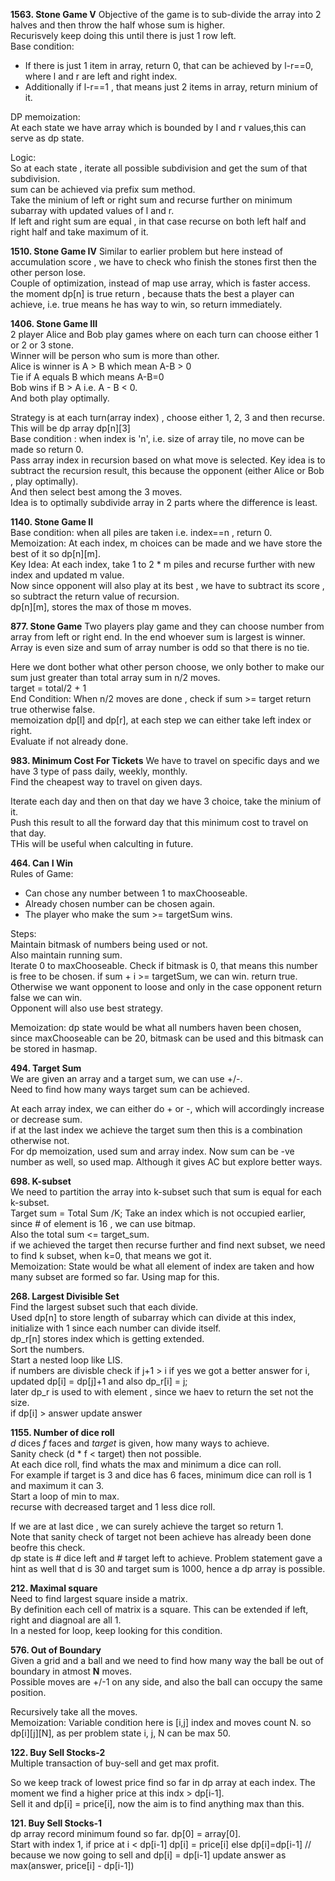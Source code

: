 **1563. Stone Game V**
Objective of the game is to sub-divide the array into 2 halves and then throw the half whose sum is higher.  
Recurisvely keep doing this until there is just 1 row left.  
Base condition:  
- If there is just 1 item in array, return 0, that can be achieved by l-r==0, where l and r are left and right index.  
- Additionally if l-r==1 , that means just 2 items in array, return minium of it.  

DP memoization:  
At each state we have array which is bounded by l and r values,this can serve as dp state.  

Logic:  
So at each state , iterate all possible subdivision and get the sum of that subdivision.  
sum can be achieved via prefix sum method.  
Take the minium of left or right sum and recurse further on minimum subarray with updated values of l and r.  
If left and right sum are equal , in that case recurse on both left half and right half and take maximum of it.  


**1510. Stone Game IV**
Similar to earlier problem but here instead of accumulation score , we have to check who finish the stones first then the other person lose.  
Couple of optimization, instead of map use array, which is faster access.  
the moment dp[n] is true return , because thats the best a player can achieve, i.e. true means he has way to win, so return immediately.  


**1406. Stone Game III**  
2 player Alice and Bob play games where on each turn can choose either 1 or 2 or 3 stone.  
Winner will be person who sum is more than other.  
Alice is winner is A > B which mean A-B > 0  
Tie if A equals B which means A-B=0  
Bob wins if B > A i.e. A - B < 0.  
And both play optimally.  

Strategy is at each turn(array index) , choose either 1, 2, 3 and then recurse.  
This will be dp array dp[n][3]  
Base condition : when index is 'n', i.e. size of array tile, no move can be made so return 0.  
Pass array index in recursion based on what move is selected.
Key idea is to subtract the recursion result, this because the opponent (either Alice or Bob , play optimally).  
And then select best among the 3 moves.  
Idea is to optimally subdivide array in 2 parts where the difference is least.  

**1140. Stone Game II**  
Base condition: when all piles are taken i.e. index==n , return 0.
Memoization: At each index, m choices can be made and we have store the best of it so dp[n][m].  
Key Idea: At each index, take 1 to 2 * m piles and recurse further with new index and updated m value.  
Now since opponent will also play at its best , we have to subtract its score , so subtract the return value of recursion.  
dp[n][m], stores the max of those m moves.  

**877. Stone Game**
Two players play game and they can choose number from array from left or right end. In the end whoever sum is largest is winner.  
Array is even size and sum of array number is odd so that there is no tie.  

Here we dont bother what other person choose, we only bother to make our sum just greater than total array sum in n/2 moves.  
target = total/2 + 1  
End Condition: When n/2 moves are done , check if sum >= target return true otherwise false.  
memoization dp[l] and dp[r], at each step we can either take left index or right.  
Evaluate if not already done.  

**983. Minimum Cost For Tickets**
We have to travel on specific days and we have 3 type of pass daily, weekly, monthly.  
Find the cheapest way to travel on given days.  

Iterate each day and then on that day we have 3  choice, take the minium of it.  
Push this result to all the forward day that this minimum cost to travel on that day.  
THis will be useful when calculting in future.  

**464. Can I Win**  
Rules of Game:  
- Can chose any number between 1 to maxChooseable.  
- Already chosen number can be chosen again.  
- The player who make the sum >= targetSum wins.  

Steps:  
Maintain bitmask of numbers being used or not.  
Also maintain running sum.  
Iterate 0 to maxChooseable.
Check if bitmask is 0, that means this number is free to be chosen.
if sum + i >= targetSum, we can win. return true.  
Otherwise we want opponent to loose and only in the case opponent return false we can win.  
Opponent will also use best strategy.  

Memoization:
dp state would be what all numbers haven been chosen, since maxChooseable can be 20, bitmask can be used and this bitmask can be stored in hasmap.  


**494. Target Sum**  
We are given an array and a target sum, we can use +/-.   
Need to find how many ways target sum can be achieved.  

At each array index, we can either do + or -, which will accordingly increase or decrease sum.  
if at the last index we achieve the target sum then this is a combination otherwise not.  
For dp memoization, used sum and array index. Now sum can be -ve number as well, so used map.
Although it gives AC but explore better ways.  

**698. K-subset**  
We need to partition the array into k-subset such that sum is equal for each k-subset.  
Target sum = Total Sum /K;
Take an index which is not occupied earlier, since # of element is 16 , we can use bitmap.  
Also the total sum <= target_sum.  
if we achieved the target then recurse further and find next subset, we need to find k subset, when k=0, that means  we got it.  
Memoization:  State would be what all element of index are taken and how many subset are formed so far. Using map for this.  


**268. Largest Divisible Set**  
Find the largest subset such that each divide.  
Used dp[n] to store length of subarray which can divide at this index, initialize with 1 since each number can divide itself.  
dp_r[n] stores index which is getting extended.  
Sort the numbers.  
Start a nested loop like LIS.  
if numbers are divisble 
  check if j+1 > i
    if yes we got a better answer for i, updated dp[i] = dp[j]+1 and also dp_r[i] = j;  
    later dp_r is used to with element , since we haev to return the set not the size.  
  if dp[i] > answer
    update answer 

**1155. Number of dice roll**  
*d* dices *f* faces and *target* is given, how many ways to achieve.  
Sanity check (d * f < target) then not possible.  
At each dice roll, find whats the max and minimum a dice can roll.  
For example if target is 3 and dice has 6 faces, minimum dice can roll is 1 and maximum it can 3.  
Start a loop of min to max.  
recurse with decreased target and 1 less dice roll.  

If we are at last dice , we can surely achieve the target so return 1.  
Note that sanity check of target not been achieve has already been done beofre this check.  
dp state is # dice left and # target left to achieve.
Problem statement gave a hint as well that d is 30 and target sum is 1000, hence a dp array is possible.  


**212. Maximal square**  
Need to find largest square inside a matrix.  
By definition each cell of matrix is a square. This can be extended if left, right and diagnoal are all 1.  
In a nested for loop, keep looking for this condition.  

**576. Out of Boundary**  
Given a grid and a ball and we need to find how many way the ball be out of boundary in atmost **N** moves.  
Possible moves are +/-1 on any side, and also the ball can occupy the same position.  

Recursively take all the moves.  
Memoization: Variable condition here is [i,j] index and moves count N.
so dp[i][j][N], as per problem state i, j, N can be max 50.  

**122. Buy Sell Stocks-2**  
Multiple transaction of buy-sell and get max profit.  

So we keep track of lowest price find so far in dp array at each index. The moment we find a higher price at this indx > dp[i-1].  
Sell it and dp[i] = price[i], now the aim is to find anything max than this.

**121. Buy Sell Stocks-1**  
dp array record minimum found so far.
dp[0] = array[0].  
Start with index 1,
if price at i < dp[i-1]
  dp[i] = price[i]
else
   dp[i]=dp[i-1] // because we now going to sell and dp[i] = dp[i-1]
   update answer as max(answer, price[i] - dp[i-1])
   
